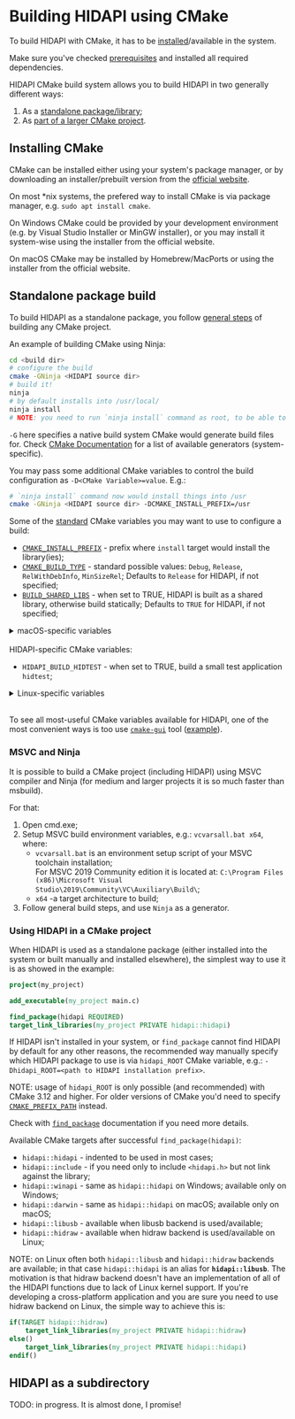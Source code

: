 # Building HIDAPI using CMake

To build HIDAPI with CMake, it has to be [installed](#installing-cmake)/available in the system.

Make sure you've checked [prerequisites](BUILD.md#prerequisites) and installed all required dependencies.

HIDAPI CMake build system allows you to build HIDAPI in two generally different ways:
1) As a [standalone package/library](#standalone-package-build);
2) As [part of a larger CMake project](#hidapi-as-a-subdirectory).

## Installing CMake

CMake can be installed either using your system's package manager,
or by downloading an installer/prebuilt version from the [official website](https://cmake.org/download/).

On most \*nix systems, the prefered way to install CMake is via package manager,
e.g. `sudo apt install cmake`.

On Windows CMake could be provided by your development environment (e.g. by Visual Studio Installer or MinGW installer),
or you may install it system-wise using the installer from the official website.

On macOS CMake may be installed by Homebrew/MacPorts or using the installer from the official website.

## Standalone package build

To build HIDAPI as a standalone package, you follow [general steps](https://cmake.org/runningcmake/) of building any CMake project.

An example of building CMake using Ninja:
```sh
cd <build dir>
# configure the build
cmake -GNinja <HIDAPI source dir>
# build it!
ninja
# by default installs into /usr/local/
ninja install
# NOTE: you need to run `ninja install` command as root, to be able to install into /usr/local/
```

`-G` here specifies a native build system CMake would generate build files for.
Check [CMake Documentation](https://cmake.org/cmake/help/latest/manual/cmake-generators.7.html) for a list of available generators (system-specific).

You may pass some additional CMake variables to control the build configuration as `-D<CMake Variable>=value`.
E.g.:
```sh
# `ninja install` command now would install things into /usr
cmake -GNinja <HIDAPI source dir> -DCMAKE_INSTALL_PREFIX=/usr
```

Some of the [standard](https://cmake.org/cmake/help/latest/manual/cmake-variables.7.html) CMake variables you may want to use to configure a build:

- [`CMAKE_INSTALL_PREFIX`](https://cmake.org/cmake/help/latest/variable/CMAKE_INSTALL_PREFIX.html) - prefix where `install` target would install the library(ies);
- [`CMAKE_BUILD_TYPE`](https://cmake.org/cmake/help/latest/variable/CMAKE_BUILD_TYPE.html) - standard possible values: `Debug`, `Release`, `RelWithDebInfo`, `MinSizeRel`; Defaults to `Release` for HIDAPI, if not specified;
- [`BUILD_SHARED_LIBS`](https://cmake.org/cmake/help/latest/variable/BUILD_SHARED_LIBS.html) - when set to TRUE, HIDAPI is built as a shared library, otherwise build statically; Defaults to `TRUE` for HIDAPI, if not specified;

<details>
  <summary>macOS-specific variables</summary>

  - [`CMAKE_FRAMEWORK`](https://cmake.org/cmake/help/latest/variable/CMAKE_FRAMEWORK.html) - (since CMake 3.15) when set to TRUE, HIDAPI is built as a framework library, otherwise build as a regular static/shared library; Defaults to `FALSE` for HIDAPI, if not specified;
  - [`CMAKE_OSX_DEPLOYMENT_TARGET`](https://cmake.org/cmake/help/latest/variable/CMAKE_OSX_DEPLOYMENT_TARGET.html) - minimum version of the target platform (e.g. macOS or iOS) on which the target binaries are to be deployed; defaults to a maximum supported target platform by currently used XCode/Toolchain;

</details>


<br/>
HIDAPI-specific CMake variables:

- `HIDAPI_BUILD_HIDTEST` - when set to TRUE, build a small test application `hidtest`;

<details>
  <summary>Linux-specific variables</summary>

  - `HIDAPI_WITH_HIDRAW` - when set to TRUE, build HIDRAW-based implementation of HIDAPI (`hidapi-hidraw`), otherwise don't build it; defaults to TRUE;
  - `HIDAPI_WITH_LIBUSB` - when set to TRUE, build LIBUSB-based implementation of HIDAPI (`hidapi-libusb`), otherwise don't build it; defaults to TRUE;

  NOTE: at least on of `HIDAPI_WITH_HIDRAW` or `HIDAPI_WITH_LIBUSB` has to be set to TRUE.

</details>

<br/>

To see all most-useful CMake variables available for HIDAPI, one of the most convenient ways is too use [`cmake-gui`](https://cmake.org/cmake/help/latest/manual/cmake-gui.1.html) tool ([example](https://cmake.org/runningcmake/)).

### MSVC and Ninja
It is possible to build a CMake project (including HIDAPI) using MSVC compiler and Ninja (for medium and larger projects it is so much faster than msbuild).

For that:
1) Open cmd.exe;
2) Setup MSVC build environment variables, e.g.: `vcvarsall.bat x64`, where:
	- `vcvarsall.bat` is an environment setup script of your MSVC toolchain installation;<br/>For MSVC 2019 Community edition it is located at: `C:\Program Files (x86)\Microsoft Visual Studio\2019\Community\VC\Auxiliary\Build\`;
	- `x64` -a target architecture to build;
3) Follow general build steps, and use `Ninja` as a generator.

### Using HIDAPI in a CMake project

When HIDAPI is used as a standalone package (either installed into the system or built manually and installed elsewhere), the simplest way to use it is as showed in the example:

```cmake
project(my_project)

add_executable(my_project main.c)

find_package(hidapi REQUIRED)
target_link_libraries(my_project PRIVATE hidapi::hidapi)
```

If HIDAPI isn't installed in your system, or `find_package` cannot find HIDAPI by default for any other reasons,
the recommended way manually specify which HIDAPI package to use is via `hidapi_ROOT` CMake variable, e.g.:
`-Dhidapi_ROOT=<path to HIDAPI installation prefix>`.

NOTE: usage of `hidapi_ROOT` is only possible (and recommended) with CMake 3.12 and higher. For older versions of CMake you'd need to specify [`CMAKE_PREFIX_PATH`](https://cmake.org/cmake/help/latest/variable/CMAKE_PREFIX_PATH.html#variable:CMAKE_PREFIX_PATH) instead.

Check with [`find_package`](https://cmake.org/cmake/help/latest/command/find_package.html) documentation if you need more details.

Available CMake targets after successful `find_package(hidapi)`:
- `hidapi::hidapi` - indented to be used in most cases;
- `hidapi::include` - if you need only to include `<hidapi.h>` but not link against the library;
- `hidapi::winapi` - same as `hidapi::hidapi` on Windows; available only on Windows;
- `hidapi::darwin` - same as `hidapi::hidapi` on macOS; available only on macOS;
- `hidapi::libusb` - available when libusb backend is used/available;
- `hidapi::hidraw` - available when hidraw backend is used/available on Linux;

NOTE: on Linux often both `hidapi::libusb` and `hidapi::hidraw` backends are available; in that case `hidapi::hidapi` is an alias for **`hidapi::libusb`**. The motivation is that hidraw backend doesn't have an implementation of all of the HIDAPI functions due to lack of Linux kernel support.
If you're developing a cross-platform application and you are sure you need to use hidraw backend on Linux, the simple way to achieve this is:
```cmake
if(TARGET hidapi::hidraw)
    target_link_libraries(my_project PRIVATE hidapi::hidraw)
else()
    target_link_libraries(my_project PRIVATE hidapi::hidapi)
endif()
```

## HIDAPI as a subdirectory

TODO: in progress. It is almost done, I promise!

